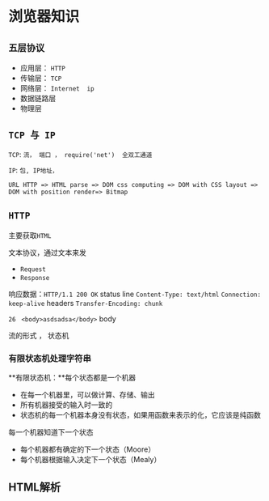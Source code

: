 # 浏览器知识

## `五层协议`

- 应用层： `HTTP`
- 传输层： `TCP`
- 网络层： `Internet  ip`
- 数据链路层
- 物理层

## `TCP 与 IP`

`TCP`: `流， 端口 ， require('net')  全双工通道`

`IP`: `包, IP地址， `

`URL HTTP => HTML parse => DOM css computing => DOM with CSS layout => DOM with position render=> Bitmap `

## `HTTP`

主要获取`HTML`

文本协议，通过文本来发

- `Request`
- `Response`

响应数据：`HTTP/1.1 200 OK`  status line 
`Content-Type: text/html`
`Connection: keep-alive`      headers
`Transfer-Encoding: chunk`

`26 `
`<body>asdsadsa</body>`   body

流的形式 ，  状态机

### 有限状态机处理字符串

**有限状态机：**每个状态都是一个机器

- 在每一个机器里，可以做计算、存储、输出
- 所有机器接受的输入时一致的
- 状态机的每一个机器本身没有状态，如果用函数来表示的化，它应该是纯函数

每一个机器知道下一个状态

- 每个机器都有确定的下一个状态（Moore）
- 每个机器根据输入决定下一个状态（Mealy）

## HTML解析


